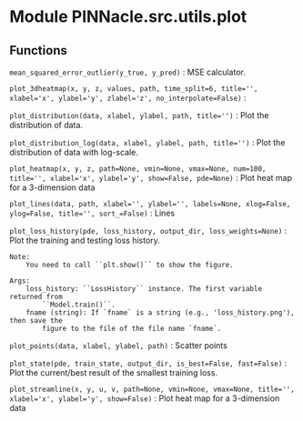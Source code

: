 # Module PINNacle.src.utils.plot

## Functions

`mean_squared_error_outlier(y_true, y_pred)`
: MSE calculator.

`plot_3dheatmap(x, y, z, values, path, time_split=6, title='', xlabel='x', ylabel='y', zlabel='z', no_interpolate=False)`
:

`plot_distribution(data, xlabel, ylabel, path, title='')`
: Plot the distribution of data.

`plot_distribution_log(data, xlabel, ylabel, path, title='')`
: Plot the distribution of data with log-scale.

`plot_heatmap(x, y, z, path=None, vmin=None, vmax=None, num=100, title='', xlabel='x', ylabel='y', show=False, pde=None)`
: Plot heat map for a 3-dimension data

`plot_lines(data, path, xlabel='', ylabel='', labels=None, xlog=False, ylog=False, title='', sort_=False)`
: Lines

`plot_loss_history(pde, loss_history, output_dir, loss_weights=None)`
: Plot the training and testing loss history.

    Note:
        You need to call ``plt.show()`` to show the figure.

    Args:
        loss_history: ``LossHistory`` instance. The first variable returned from
            ``Model.train()``.
        fname (string): If `fname` is a string (e.g., 'loss_history.png'), then save the
            figure to the file of the file name `fname`.

`plot_points(data, xlabel, ylabel, path)`
: Scatter points

`plot_state(pde, train_state, output_dir, is_best=False, fast=False)`
: Plot the current/best result of the smallest training loss.

`plot_streamline(x, y, u, v, path=None, vmin=None, vmax=None, title='', xlabel='x', ylabel='y', show=False)`
: Plot heat map for a 3-dimension data
